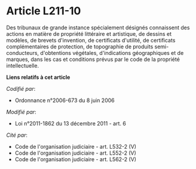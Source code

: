 # Article L211-10

Des tribunaux de grande instance spécialement désignés connaissent des actions en matière de propriété littéraire et
artistique, de dessins et modèles, de brevets d'invention, de certificats d'utilité, de certificats complémentaires de
protection, de topographie de produits semi-conducteurs, d'obtentions végétales, d'indications géographiques et de marques,
dans les cas et conditions prévus par le code de la propriété intellectuelle.

**Liens relatifs à cet article**

_Codifié par_:

  - Ordonnance n°2006-673 du 8 juin 2006

_Modifié par_:

  - Loi n°2011-1862 du 13 décembre 2011 - art. 6

_Cité par_:

  - Code de l'organisation judiciaire - art. L532-2 (V)
  - Code de l'organisation judiciaire - art. L552-2 (V)
  - Code de l'organisation judiciaire - art. L562-2 (V)
